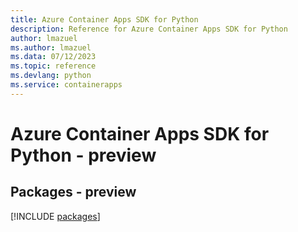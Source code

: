 ```yaml
---
title: Azure Container Apps SDK for Python
description: Reference for Azure Container Apps SDK for Python
author: lmazuel
ms.author: lmazuel
ms.data: 07/12/2023
ms.topic: reference
ms.devlang: python
ms.service: containerapps
---
```

# Azure Container Apps SDK for Python - preview
## Packages - preview
[!INCLUDE [packages](container-apps-index.md)]